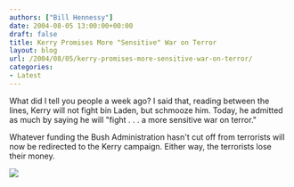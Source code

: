 ```yaml
---
authors: ["Bill Hennessy"]
date: 2004-08-05 13:00:00+00:00
draft: false
title: Kerry Promises More "Sensitive" War on Terror
layout: blog
url: /2004/08/05/kerry-promises-more-sensitive-war-on-terror/
categories:
- Latest
---
```


What did I tell you people a week ago? I said that, reading between the lines, Kerry will not fight bin Laden, but schmooze him. Today, he admitted as much by saying he will "fight . . . a more sensitive war on terror."




Whatever funding the Bush Administration hasn't cut off from terrorists will now be redirected to the Kerry campaign. Either way, the terrorists lose their money.




![](https://blog.billhennessy.com/aggbug.aspx?PostID=654)

